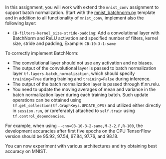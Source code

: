 In this assignment, you will work with extend the `mnist_conv` assignment to
support batch normalization. Start with the
[mnist_batchnorm.py](https://github.com/ufal/npfl114/tree/master/labs/04/mnist_batchnorm.py)
template and in addition to all functionality of `mnist_conv`, implement also
the following layer:
- `CB-filters-kernel_size-stride-padding`: Add a convolutional layer with BatchNorm
  and ReLU activation and specified number of filters, kernel size, stride and padding,
  Example: `CB-10-3-1-same`

To correctly implement BatchNorm:
- The convolutional layer should not use any activation and no biases.
- The output of the convolutional layer is passed to batch normalization layer
  `tf.layers.batch_normalization`, which
  should specify `training=True` during training and `training=False` during inference.
- The output of the batch normalization layer is passed through tf.nn.relu.
- You need to update the moving averages of mean and variance in the batch normalization
  layer during each training batch. Such update operations can be obtained using
  `tf.get_collection(tf.GraphKeys.UPDATE_OPS)` and utilized either directly in `session.run`,
  or (preferably) attached to `self.train` using `tf.control_dependencies`.

For example, when using `--cnn=CB-10-3-2-same,M-3-2,F,R-100`, the development
accuracies after first five epochs on the CPU TensorFlow version should be
95.92, 97.54, 97.84, 97.76, and 98.18.

You can now experiment with various architectures and try obtaining best
accuracy on MNIST.
